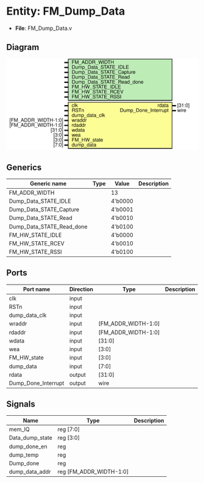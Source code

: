 # Entity: FM_Dump_Data 

- **File**: FM_Dump_Data.v
## Diagram

![Diagram](FM_Dump_Data.svg "Diagram")
## Generics

| Generic name              | Type | Value   | Description |
| ------------------------- | ---- | ------- | ----------- |
| FM_ADDR_WIDTH             |      | 13      |             |
| Dump_Data_STATE_IDLE      |      | 4'b0000 |             |
| Dump_Data_STATE_Capture   |      | 4'b0001 |             |
| Dump_Data_STATE_Read      |      | 4'b0010 |             |
| Dump_Data_STATE_Read_done |      | 4'b0100 |             |
| FM_HW_STATE_IDLE          |      | 4'b0000 |             |
| FM_HW_STATE_RCEV          |      | 4'b0010 |             |
| FM_HW_STATE_RSSI          |      | 4'b0100 |             |
## Ports

| Port name           | Direction | Type                | Description |
| ------------------- | --------- | ------------------- | ----------- |
| clk                 | input     |                     |             |
| RSTn                | input     |                     |             |
| dump_data_clk       | input     |                     |             |
| wraddr              | input     | [FM_ADDR_WIDTH-1:0] |             |
| rdaddr              | input     | [FM_ADDR_WIDTH-1:0] |             |
| wdata               | input     | [31:0]              |             |
| wea                 | input     | [3:0]               |             |
| FM_HW_state         | input     | [3:0]               |             |
| dump_data           | input     | [7:0]               |             |
| rdata               | output    | [31:0]              |             |
| Dump_Done_Interrupt | output    | wire                |             |
## Signals

| Name            | Type                    | Description |
| --------------- | ----------------------- | ----------- |
| mem_IQ          | reg [7:0]               |             |
| Data_dump_state | reg [3:0]               |             |
| dump_done_en    | reg                     |             |
| dump_temp       | reg                     |             |
| Dump_done       | reg                     |             |
| dump_data_addr  | reg [FM_ADDR_WIDTH-1:0] |             |
